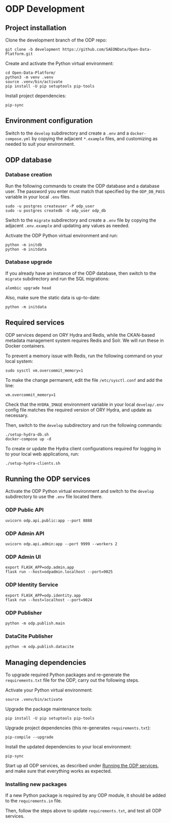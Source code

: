 # ODP Development

## Project installation
Clone the development branch of the ODP repo:

    git clone -b development https://github.com/SAEONData/Open-Data-Platform.git

Create and activate the Python virtual environment:

    cd Open-Data-Platform/
    python3 -m venv .venv
    source .venv/bin/activate
    pip install -U pip setuptools pip-tools

Install project dependencies:

    pip-sync

## Environment configuration
Switch to the `develop` subdirectory and create a `.env` and a `docker-compose.yml`
by copying the adjacent `*.example` files, and customizing as needed to suit your
environment.

## ODP database

### Database creation
Run the following commands to create the ODP database and a database user. The password you
enter must match that specified by the `ODP_DB_PASS` variable in your local `.env` files.

    sudo -u postgres createuser -P odp_user
    sudo -u postgres createdb -O odp_user odp_db

Switch to the `migrate` subdirectory and create a `.env` file by copying the adjacent
`.env.example` and updating any values as needed.

Activate the ODP Python virtual environment and run:

    python -m initdb
    python -m initdata

### Database upgrade
If you already have an instance of the ODP database, then switch to the `migrate` subdirectory
and run the SQL migrations:

    alembic upgrade head

Also, make sure the static data is up-to-date:

    python -m initdata

## Required services
ODP services depend on ORY Hydra and Redis, while the CKAN-based metadata management
system requires Redis and Solr. We will run these in Docker containers.

To prevent a memory issue with Redis, run the following command on your local system:

    sudo sysctl vm.overcommit_memory=1

To make the change permanent, edit the file `/etc/sysctl.conf` and add the line:

    vm.overcommit_memory=1

Check that the `HYDRA_IMAGE` environment variable in your local `develop/.env`
config file matches the required version of ORY Hydra, and update as necessary.

Then, switch to the `develop` subdirectory and run the following commands:

    ./setup-hydra-db.sh
    docker-compose up -d

To create or update the Hydra client configurations required for logging in
to your local web applications, run:

    ./setup-hydra-clients.sh

## Running the ODP services
Activate the ODP Python virtual environment and switch to the `develop` subdirectory
to use the `.env` file located there.

### ODP Public API
    uvicorn odp.api.public:app --port 8888

### ODP Admin API
    uvicorn odp.api.admin:app --port 9999 --workers 2

### ODP Admin UI
    export FLASK_APP=odp.admin.app
    flask run --host=odpadmin.localhost --port=9025

### ODP Identity Service
    export FLASK_APP=odp.identity.app
    flask run --host=localhost --port=9024

### ODP Publisher
    python -m odp.publish.main

### DataCite Publisher
    python -m odp.publish.datacite

## Managing dependencies
To upgrade required Python packages and re-generate the `requirements.txt`
file for the ODP, carry out the following steps.

Activate your Python virtual environment:

    source .venv/bin/activate

Upgrade the package maintenance tools:

    pip install -U pip setuptools pip-tools

Upgrade project dependencies (this re-generates `requirements.txt`):

    pip-compile --upgrade

Install the updated dependencies to your local environment:

    pip-sync

Start up all ODP services, as described under [Running the ODP services](#running-the-odp-services),
and make sure that everything works as expected.

### Installing new packages
If a new Python package is required by any ODP module, it should be added to
the `requirements.in` file.

Then, follow the steps above to update `requirements.txt`, and test all
ODP services.

